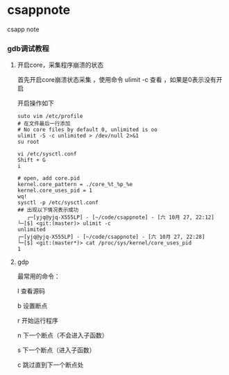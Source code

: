 # csappnote
csapp note

### gdb调试教程

1. 开启core，采集程序崩溃的状态

   首先开启core崩溃状态采集 ，使用命令 ulimit -c 查看 ，如果是0表示没有开启

   开启操作如下

   ```shell
   suto vim /etc/profile
   # 在文件最后一行添加
   # No core files by default 0, unlimited is oo
   ulimit -S -c unlimited > /dev/null 2>&1
   su root
   
   vi /etc/sysctl.conf
   Shift + G
   i
   
   # open, add core.pid 
   kernel.core_pattern = ./core_%t_%p_%e
   kernel.core_uses_pid = 1
   wq!
   sysctl -p /etc/sysctl.conf
   ## 出现以下情况表示成功
      ┌─[yjq@yjq-X555LP] - [~/code/csappnote] - [六 10月 27, 22:12]
   └─[$] <git:(master)> ulimit -c
   unlimited
   ┌─[yjq@yjq-X555LP] - [~/code/csappnote] - [六 10月 27, 22:28]
   └─[$] <git:(master*)> cat /proc/sys/kernel/core_uses_pid
   1
   ```

2. gdp

   最常用的命令：

   l 查看源码

   b 设置断点

   r 开始运行程序

   n 下一个断点（不会进入子函数）

   s 下一个断点（进入子函数）

   c 跳过直到下一个断点处